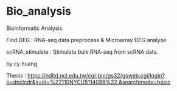 # Bio_analysis
Bioinformatic Analysis.

Find DEG : RNA-seq data preprocess & Microarray DEG analyse

scRNA_stimulate : Stimulate bulk RNA-seq from scRNA data.

by cy huang

Thesis : https://ndltd.ncl.edu.tw/cgi-bin/gs32/gsweb.cgi/login?o=dnclcdr&s=id=%22110NYCU5114088%22.&searchmode=basic
